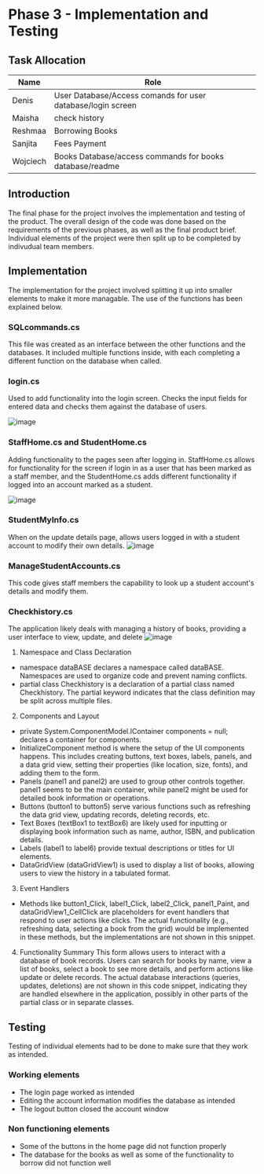 # Phase 3 - Implementation and Testing

## Task Allocation 

| Name | Role |
| ----------- | ----------- |
| Denis | User Database/Access comands for user database/login screen |
| Maisha | check history |
| Reshmaa | Borrowing Books |
| Sanjita | Fees Payment |
| Wojciech | Books Database/access commands for books database/readme |

## Introduction

The final phase for the project involves the implementation and testing of the product. The overall design of the code was done based on the requirements of the previous phases, as well as the final product brief. Individual elements of the project were then split up to be completed by indivudual team members.

## Implementation

The implementation for the project involved splitting it up into smaller elements to make it more managable. The use of the functions has been explained below.

### SQLcommands.cs

This file was created as an interface between the other functions and the databases. It included multiple functions inside, with each completing a different function on the database when called.

### login.cs

Used to add functionality into the login screen. Checks the input fields for entered data and checks them against the database of users.

![image](https://github.com/TeachingMaterial/softwareproject_-team3/assets/146332550/55a37a49-b848-4953-ab61-6c6d0064e48c)


### StaffHome.cs and StudentHome.cs

Adding functionality to the pages seen after logging in. StaffHome.cs allows for functionality for the screen if login in as a user that has been marked as a staff member, and the StudentHome.cs adds different functionality if logged into an account marked as a student.

![image](https://github.com/TeachingMaterial/softwareproject_-team3/assets/146332550/208e5f78-5e50-49e1-b99d-24946dcb0e8b)

### StudentMyInfo.cs

When on the update details page, allows users logged in with a student account to modify their own details.
![image](https://github.com/TeachingMaterial/softwareproject_-team3/assets/146332550/bd5c3ec0-ddb3-47a2-8f59-efc6aeba12a2)

### ManageStudentAccounts.cs

This code gives staff members the capability to look up a student account's details and modify them.

### Checkhistory.cs

The application likely deals with managing a history of books, providing a user interface to view, update, and delete
![image](https://github.com/TeachingMaterial/softwareproject_-team3/assets/146332550/b0de34d7-5b40-4c37-ad09-9c8877e44854)

1. Namespace and Class Declaration
- namespace dataBASE declares a namespace called dataBASE. Namespaces are used to organize code and prevent naming conflicts.
- partial class Checkhistory is a declaration of a partial class named Checkhistory. The partial keyword indicates that the class definition may be split across multiple files.

2. Components and Layout
- private System.ComponentModel.IContainer components = null; declares a container for components.
- InitializeComponent method is where the setup of the UI components happens. This includes creating buttons, text boxes, 
  labels, panels, and a data grid view, setting their properties (like location, size, fonts), and adding them to the form.
- Panels (panel1 and panel2) are used to group other controls together. panel1 seems to be the main container, while panel2 
  might be used for detailed book information or operations.
- Buttons (button1 to button5) serve various functions such as refreshing the data grid view, updating records, deleting 
  records, etc.
- Text Boxes (textBox1 to textBox6) are likely used for inputting or displaying book information such as name, author, ISBN, 
  and publication details.
- Labels (label1 to label6) provide textual descriptions or titles for UI elements.
- DataGridView (dataGridView1) is used to display a list of books, allowing users to view the history in a tabulated format.
  
3. Event Handlers
- Methods like button1_Click, label1_Click, label2_Click, panel1_Paint, and dataGridView1_CellClick are placeholders for event handlers that respond to user actions like clicks. The actual functionality (e.g., refreshing data, selecting a book from the grid) would be implemented in these methods, but the implementations are not shown in this snippet.
  
4. Functionality Summary
This form allows users to interact with a database of book records. Users can search for books by name, view a list of books, select a book to see more details, and perform actions like update or delete records.
The actual database interactions (queries, updates, deletions) are not shown in this code snippet, indicating they are handled elsewhere in the application, possibly in other parts of the partial class or in separate classes.


## Testing

Testing of individual elements had to be done to make sure that they work as intended.

### Working elements

- The login page worked as intended
- Editing the account information modifies the database as intended
- The logout button closed the account window

### Non functioning elements

- Some of the buttons in the home page did not function properly
- The database for the books as well as some of the functionality to borrow did not function well
